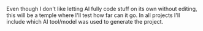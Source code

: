 Even though I don't like letting AI fully code stuff on its own without editing, this will be a temple where I'll test how far can it go.
In all projects I'll include which AI tool/model was used to generate the project.
